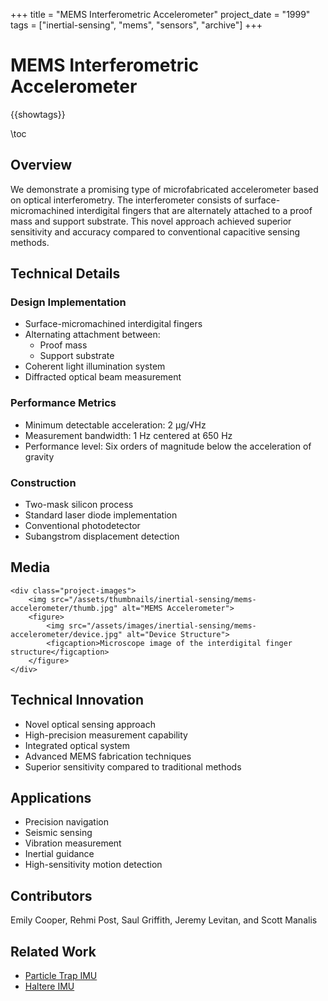 +++
title = "MEMS Interferometric Accelerometer"
project_date = "1999"
tags = ["inertial-sensing", "mems", "sensors", "archive"]
+++

# MEMS Interferometric Accelerometer

{{showtags}}

\toc

## Overview

We demonstrate a promising type of microfabricated accelerometer based on optical interferometry. The interferometer consists of surface-micromachined interdigital fingers that are alternately attached to a proof mass and support substrate. This novel approach achieved superior sensitivity and accuracy compared to conventional capacitive sensing methods.

## Technical Details

### Design Implementation
* Surface-micromachined interdigital fingers
* Alternating attachment between:
  - Proof mass
  - Support substrate
* Coherent light illumination system
* Diffracted optical beam measurement

### Performance Metrics
* Minimum detectable acceleration: 2 µg/√Hz
* Measurement bandwidth: 1 Hz centered at 650 Hz
* Performance level: Six orders of magnitude below the acceleration of gravity

### Construction
* Two-mask silicon process
* Standard laser diode implementation
* Conventional photodetector
* Subangstrom displacement detection

## Media

~~~
<div class="project-images">
    <img src="/assets/thumbnails/inertial-sensing/mems-accelerometer/thumb.jpg" alt="MEMS Accelerometer">
    <figure>
        <img src="/assets/images/inertial-sensing/mems-accelerometer/device.jpg" alt="Device Structure">
        <figcaption>Microscope image of the interdigital finger structure</figcaption>
    </figure>
</div>
~~~

## Technical Innovation

* Novel optical sensing approach
* High-precision measurement capability
* Integrated optical system
* Advanced MEMS fabrication techniques
* Superior sensitivity compared to traditional methods

## Applications

* Precision navigation
* Seismic sensing
* Vibration measurement
* Inertial guidance
* High-sensitivity motion detection

## Contributors

Emily Cooper, Rehmi Post, Saul Griffith, Jeremy Levitan, and Scott Manalis

## Related Work

* [Particle Trap IMU](/projects/inertial-sensing/particle-trap-imu/)
* [Haltere IMU](/projects/inertial-sensing/haltere-imu/)